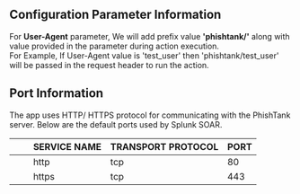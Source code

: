 ## Configuration Parameter Information

For **User-Agent** parameter, We will add prefix value **'phishtank/'** along with value provided in the parameter during action execution.\
For Example, If User-Agent value is 'test_user' then 'phishtank/test_user' will be passed in the request header to run the action.

## Port Information

The app uses HTTP/ HTTPS protocol for communicating with the PhishTank server. Below are the default
ports used by Splunk SOAR.

|         SERVICE NAME | TRANSPORT PROTOCOL | PORT |
|----------------------|--------------------|------|
|         http | tcp | 80 |
|         https | tcp | 443 |
